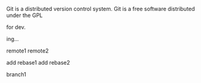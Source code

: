 Git is a distributed version control system.
Git is a free software distributed under the GPL

for dev.

ing...

remote1
remote2

add rebase1
add rebase2


branch1
